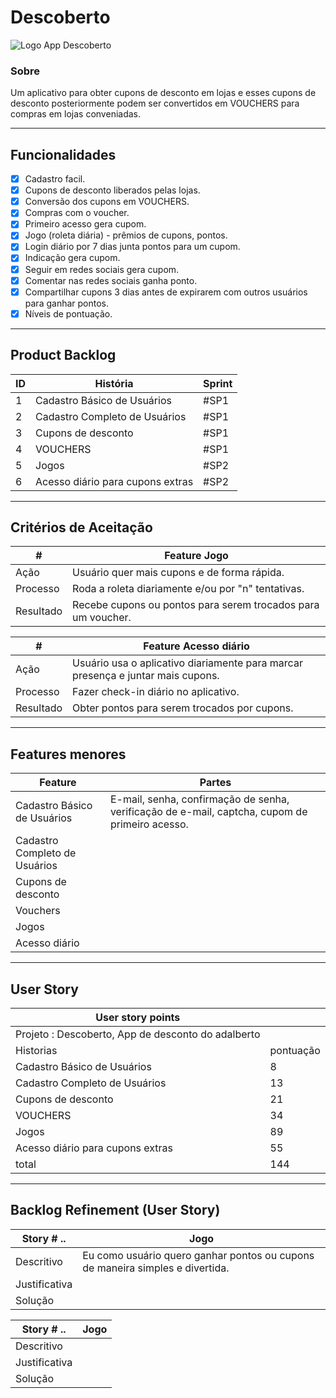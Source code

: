 # Descoberto
![Logo App Descoberto](https://blogger.googleusercontent.com/img/b/R29vZ2xl/AVvXsEhOIX28KFUbhYIzj1LNaOeODE3b5kELRMTNbafvx63agJ_vXjDx4I4EDY6ymQ2UW5Cl68G28OV1GpZ388SZP_fJeXx-dp1uakX__HkJHM6PitzkH2ctjlOb9-J97aKkMq1JAnMtPlctCc04eVXWdpJB-o7mVw7p9ssUZxwEgiAtrByMN909a1kSDQqxRg/s320/Descoberto%20logo.png)

### Sobre
Um aplicativo para obter cupons de desconto em lojas e esses cupons de desconto posteriormente podem ser convertidos em VOUCHERS para compras em lojas conveniadas. 

---
## Funcionalidades
- [x] Cadastro facil.
- [x] Cupons de desconto liberados pelas lojas.
- [x] Conversão dos cupons em VOUCHERS.
- [x] Compras com o voucher. 
- [x] Primeiro acesso gera cupom. 
- [x] Jogo (roleta diária) - prêmios de cupons, pontos.
- [x] Login diário por 7 dias junta pontos para um cupom.
- [x] Indicação gera cupom.
- [x] Seguir em redes sociais gera cupom. 
- [x] Comentar nas redes sociais ganha ponto.
- [x] Compartilhar cupons 3 dias antes de expirarem com outros usuários para ganhar pontos.
- [x] Níveis de pontuação. 

---
## Product Backlog
| ID | História | Sprint |
| --- | --- | --- |
| 1 | Cadastro Básico de Usuários | #SP1 |
| 2 | Cadastro Completo de Usuários | #SP1 |
| 3 | Cupons de desconto | #SP1 |
| 4 | VOUCHERS | #SP1 |
| 5 | Jogos | #SP2 |
| 6 | Acesso diário para cupons extras | #SP2 |

---

## Critérios de Aceitação
| #|Feature Jogo|
| --- | --- |
|Ação | Usuário quer mais cupons e de forma rápida. |
|Processo | Roda a roleta diariamente e/ou por "n" tentativas. |
|Resultado | Recebe cupons ou pontos para serem trocados para um voucher. |

| #|Feature Acesso diário|
| --- | --- | 
|Ação | Usuário usa o aplicativo diariamente para marcar presença e juntar mais cupons.  |
|Processo | Fazer check-in diário no aplicativo.  |
|Resultado  | Obter pontos para serem trocados por cupons.
---
## Features menores
| Feature| Partes|
| --- | --- | 
|Cadastro Básico de Usuários  | E-mail, senha, confirmação de senha, verificação de e-mail, captcha, cupom de primeiro acesso.  |
|Cadastro Completo de Usuários  |  |
|Cupons de desconto | |
| Vouchers | |
| Jogos | |
| Acesso diário | |
---
## User Story
| User story points ||
| --- | --- |
| Projeto : Descoberto, App de desconto do adalberto |
| Historias | pontuação |
| Cadastro Básico de Usuários | 8 |
| Cadastro Completo de Usuários | 13 |
| Cupons de desconto | 21 |
| VOUCHERS | 34 |
| Jogos | 89 |
| Acesso diário para cupons extras | 55 |
| total | 144 |
---
## Backlog Refinement (User Story)
| Story # .. | Jogo | 
| --- | --- | 
| Descritivo  | Eu como usuário quero ganhar pontos ou cupons de maneira simples e divertida.   |
| Justificativa  | |
| Solução  | |

| Story # .. | Jogo | 
| --- | --- | 
| Descritivo |   |
| Justificativa  | |
| Solução  | |